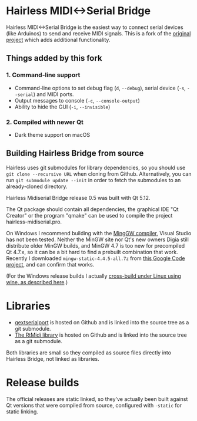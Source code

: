 # Hairless MIDI<->Serial Bridge

Hairless MIDI<->Serial Bridge is the easiest way to connect serial devices (like Arduinos) to send and receive MIDI signals. This is a fork of the [original project](http://projectgus.github.com/hairless-midiserial/) which adds additional functionality.

## Things added by this fork

### 1. Command-line support

- Command-line options to set debug flag (`d`, `--debug`), serial device (`-s`, `--serial`) and MIDI ports.
- Output messages to console (`-c`, `--console-output`)
- Ability to hide the GUI (`-i`, `--invisible`)

### 2. Compiled with newer Qt

- Dark theme support on macOS

## Building Hairless Bridge from source

Hairless uses git submodules for library dependencies, so you should use `git clone --recursive URL` when cloning from Github. Alternatively, you can run `git submodule update --init` in order to fetch the submodules to an already-cloned directory.

Hairless Midiserial Bridge release 0.5 was built with Qt 5.12.

The Qt package should contain all dependencies, the graphical IDE "Qt Creator" or the program "qmake" can be used to compile the project hairless-midiserial.pro.

On Windows I recommend building with the [MingGW compiler](http://www.mingw.org/), Visual Studio has not been tested. Neither the MinGW site nor Qt's new owners Digia still distribute older MinGW builds, and MinGW 4.7 is too new for precompiled Qt 4.7.x, so it can be a bit hard to find a prebuilt combination that work. Recently I downloaded `mingw-static-4.4.5-all.7z` from [this Google Code project](https://code.google.com/p/qp-gcc/downloads/list), and can confirm that works.

(For the Windows release builds I actually [cross-build under Linux using wine, as described here](http://projectgus.com/2011/09/developing-qt-apps-for-windows-using-linux-wine/).)

# Libraries

- [qextserialport](https://code.google.com/p/qextserialport/) is hosted on Github and is linked into the source tree as a git submodule.
- [The RtMidi library](https://github.com/thestk/rtmidi) is hosted on Github and is linked into the source tree as a git submodule.

Both libraries are small so they compiled as source files directly into Hairless Bridge, not linked as libraries.

# Release builds

The official releases are static linked, so they've actually been built against Qt versions that were compiled from source, configured with `-static` for static linking.
